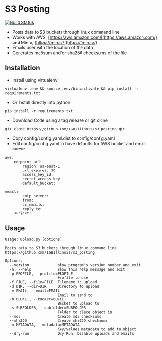 # S3 Posting

[![Build Status](https://www.travis-ci.com/IGBIllinois/s3_posting.svg?branch=master)](https://www.travis-ci.com/IGBIllinois/s3_posting)

- Posts data to S3 buckets through linux command line
- Works with AWS, [https://aws.amazon.com/](https://aws.amazon.com/) and Minio, [https://min.io/](https://min.io/)
- Emails user with the location of the data
- Generates md5sum and/or sha256 checksums of the file
## Installation
- Install using virtualenv
```
virtualenv .env && source .env/bin/activate && pip install -r requirements.txt
```
- Or Install directly into python
```
pip install -r requirements.txt
```
- Download Code using a tag release or git clone
```
git clone https://github.com/IGBIllinois/s3_posting.git
```
- Copy config/config.yaml.dist to config/config.yaml
- Edit config/config.yaml to have defaults for AWS bucket and email server
```
aws:
	endpoint_url:
        region: us-east-1
        url_expires: 30
        access_key_id: 
        secret_access_key: 
        default_bucket: 

email:
        smtp_server: 
        from: 
        cc_emails: 
        reply_to:
	subject: 
```

## Usage
```
Usage: upload.py [options]

Posts data to S3 buckets through linux command line
https://github.com/IGBIllinois/s3_posting

Options:
  --version             show program's version number and exit
  -h, --help            show this help message and exit
  -p PROFILE, --profile=PROFILE
                        Profile to use
  -f FILE, --file=FILE  Filename to upload
  -d DIR, --dir=DIR     Directory to upload
  -e EMAIL, --email=EMAIL
                        Email to send to
  -b BUCKET, --bucket=BUCKET
                        Bucket to upload to
  -s SUBFOLDER, --subfolder=SUBFOLDER
                        Folder to place object in
  --md5                 Create md5 checksums
  --sha256              Create sha256 checksums
  -m METADATA, --metadata=METADATA
                        Key/values metadata to add to object
  --dry-run             Dry Run. Disable uploads and emails
```
